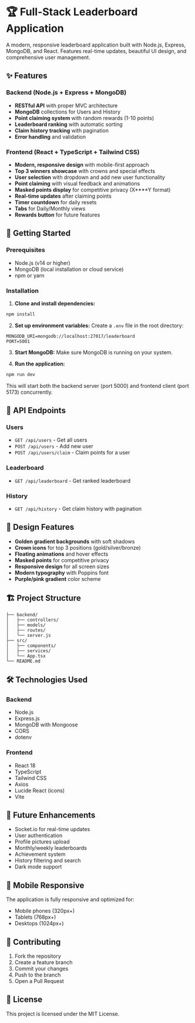 # 🏆 Full-Stack Leaderboard Application

A modern, responsive leaderboard application built with Node.js, Express, MongoDB, and React. Features real-time updates, beautiful UI design, and comprehensive user management.

## ✨ Features

### Backend (Node.js + Express + MongoDB)
- **RESTful API** with proper MVC architecture
- **MongoDB** collections for Users and History
- **Point claiming system** with random rewards (1-10 points)
- **Leaderboard ranking** with automatic sorting
- **Claim history tracking** with pagination
- **Error handling** and validation

### Frontend (React + TypeScript + Tailwind CSS)
- **Modern, responsive design** with mobile-first approach
- **Top 3 winners showcase** with crowns and special effects
- **User selection** with dropdown and add new user functionality
- **Point claiming** with visual feedback and animations
- **Masked points display** for competitive privacy (X****Y format)
- **Real-time updates** after claiming points
- **Timer countdown** for daily resets
- **Tabs** for Daily/Monthly views
- **Rewards button** for future features

## 🚀 Getting Started

### Prerequisites
- Node.js (v14 or higher)
- MongoDB (local installation or cloud service)
- npm or yarn

### Installation

1. **Clone and install dependencies:**
```bash
npm install
```

2. **Set up environment variables:**
Create a `.env` file in the root directory:
```env
MONGODB_URI=mongodb://localhost:27017/leaderboard
PORT=5001
```

3. **Start MongoDB:**
Make sure MongoDB is running on your system.

4. **Run the application:**
```bash
npm run dev
```

This will start both the backend server (port 5000) and frontend client (port 5173) concurrently.

## 📡 API Endpoints

### Users
- `GET /api/users` - Get all users
- `POST /api/users` - Add new user
- `POST /api/users/claim` - Claim points for a user

### Leaderboard
- `GET /api/leaderboard` - Get ranked leaderboard

### History
- `GET /api/history` - Get claim history with pagination

## 🎨 Design Features

- **Golden gradient backgrounds** with soft shadows
- **Crown icons** for top 3 positions (gold/silver/bronze)
- **Floating animations** and hover effects
- **Masked points** for competitive privacy
- **Responsive design** for all screen sizes
- **Modern typography** with Poppins font
- **Purple/pink gradient** color scheme

## 🏗️ Project Structure

```
├── backend/
│   ├── controllers/
│   ├── models/
│   ├── routes/
│   └── server.js
├── src/
│   ├── components/
│   ├── services/
│   └── App.tsx
└── README.md
```

## 🛠️ Technologies Used

### Backend
- Node.js
- Express.js
- MongoDB with Mongoose
- CORS
- dotenv

### Frontend
- React 18
- TypeScript
- Tailwind CSS
- Axios
- Lucide React (icons)
- Vite

## 🎯 Future Enhancements

- Socket.io for real-time updates
- User authentication
- Profile pictures upload
- Monthly/weekly leaderboards
- Achievement system
- History filtering and search
- Dark mode support

## 📱 Mobile Responsive

The application is fully responsive and optimized for:
- Mobile phones (320px+)
- Tablets (768px+)
- Desktops (1024px+)

## 🤝 Contributing

1. Fork the repository
2. Create a feature branch
3. Commit your changes
4. Push to the branch
5. Open a Pull Request

## 📄 License

This project is licensed under the MIT License.